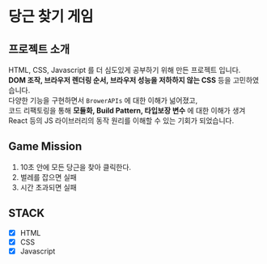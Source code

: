 # 당근 찾기 게임 

## 프로젝트 소개 
HTML, CSS, Javascript 를 더 심도있게 공부하기 위해 만든 프로젝트 입니다.  
__DOM 조작, 브라우저 렌더링 순서, 브라우저 성능을 저하하지 않는 CSS__ 등을 고민하였습니다.  
다양한 기능을 구현하면서 `BrowerAPIs` 에 대한 이해가 넒어졌고,   
코드 리팩토링을 통해 __모듈화, Build Pattern, 타입보장 변수__ 에 대한 이해가 생겨   
React 등의 JS 라이브러리의 동작 원리를 이해할 수 있는 기회가 되었습니다.   

## Game Mission  
1. 10초 안에 모든 당근을 찾아 클릭한다. 
2. 벌레를 잡으면 실패 
3. 시간 초과되면 실패 

## STACK 
- [x] HTML
- [x] CSS
- [x] Javascript

